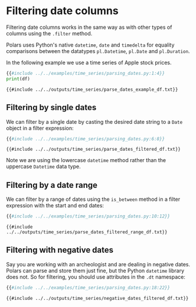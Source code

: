 # Filtering date columns

Filtering date columns works in the same way as with other types of columns using the `.filter` method.

Polars uses Python's native `datetime`, `date` and `timedelta` for equality comparisons between the datatypes
`pl.Datetime`, `pl.Date` and `pl.Duration`.

In the following example we use a time series of Apple stock prices.

```python
{{#include ../../examples/time_series/parsing_dates.py:1:4}}
print(df)
```

```text
{{#include ../../outputs/time_series/parse_dates_example_df.txt}}
```

## Filtering by single dates

We can filter by a single date by casting the desired date string to a `Date` object
in a filter expression:

```python
{{#include ../../examples/time_series/parsing_dates.py:6:8}}
```

```text
{{#include ../../outputs/time_series/parse_dates_filtered_df.txt}}
```

Note we are using the lowercase `datetime` method rather than the uppercase `Datetime` data type.

## Filtering by a date range

We can filter by a range of dates using the `is_between` method in a filter expression with the start and end dates:

```python
{{#include ../../examples/time_series/parsing_dates.py:10:12}}
```

```text
{{#include ../../outputs/time_series/parse_dates_filtered_range_df.txt}}
```

## Filtering with negative dates

Say you are working with an archeologist and are dealing in negative dates.
Polars can parse and store them just fine, but the Python `datetime` library
does not. So for filtering, you should use attributes in the `.dt` namespace:

```python
{{#include ../../examples/time_series/parsing_dates.py:18:22}}
```

```text
{{#include ../../outputs/time_series/negative_dates_filtered_df.txt}}
```
